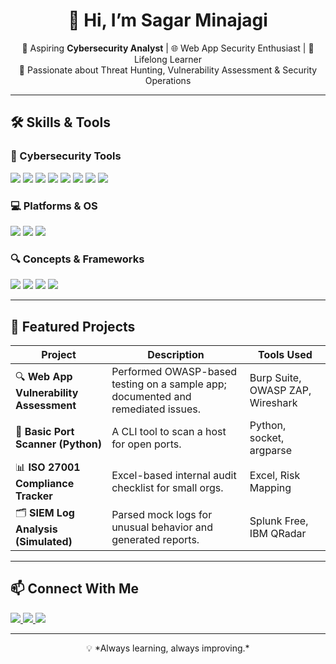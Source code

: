 <h1 align="center">👋 Hi, I’m Sagar Minajagi</h1>

<p align="center">
  🔐 Aspiring <b>Cybersecurity Analyst</b> | 🌐 Web App Security Enthusiast | 🧠 Lifelong Learner<br>
  💼 Passionate about Threat Hunting, Vulnerability Assessment & Security Operations<br>
</p>

---

## 🛠️ Skills & Tools

### 🧰 Cybersecurity Tools
<p>
  <img src="https://img.shields.io/badge/Burp%20Suite-orange?style=for-the-badge&logo=burp-suite&logoColor=white" />
  <img src="https://img.shields.io/badge/Nmap-447265?style=for-the-badge&logo=nmap&logoColor=white" />
  <img src="https://img.shields.io/badge/Wireshark-1679A7?style=for-the-badge&logo=wireshark&logoColor=white" />
  <img src="https://img.shields.io/badge/Nessus-0E7C7B?style=for-the-badge" />
  <img src="https://img.shields.io/badge/Metasploit-0077C0?style=for-the-badge" />
  <img src="https://img.shields.io/badge/Postman-FF6C37?style=for-the-badge&logo=postman&logoColor=white" />
  <img src="https://img.shields.io/badge/IBM%20QRadar-blue?style=for-the-badge&logo=ibm&logoColor=white" />
  <img src="https://img.shields.io/badge/Splunk-000000?style=for-the-badge&logo=splunk&logoColor=white" />
</p>

### 💻 Platforms & OS
<p>
  <img src="https://img.shields.io/badge/Kali_Linux-557C94?style=for-the-badge&logo=kalilinux&logoColor=white" />
  <img src="https://img.shields.io/badge/Windows_10-0078D6?style=for-the-badge&logo=windows&logoColor=white" />
  <img src="https://img.shields.io/badge/Linux-FCC624?style=for-the-badge&logo=linux&logoColor=black" />
</p>

### 🔍 Concepts & Frameworks
<p>
  <img src="https://img.shields.io/badge/OWASP_Top_10-F26822?style=for-the-badge&logoColor=white" />
  <img src="https://img.shields.io/badge/ISO_27001-003366?style=for-the-badge&logoColor=white" />
  <img src="https://img.shields.io/badge/NIST-CSF-4B4B4B?style=for-the-badge&logoColor=white" />
  <img src="https://img.shields.io/badge/SIEM%20Tools-Splunk%20|%20QRadar-black?style=for-the-badge" />
</p>

---

## 📁 Featured Projects

| Project | Description | Tools Used |
|--------|-------------|-------------|
| 🔍 **Web App Vulnerability Assessment** | Performed OWASP-based testing on a sample app; documented and remediated issues. | Burp Suite, OWASP ZAP, Wireshark |
| 🧪 **Basic Port Scanner (Python)** | A CLI tool to scan a host for open ports. | Python, socket, argparse |
| 📊 **ISO 27001 Compliance Tracker** | Excel-based internal audit checklist for small orgs. | Excel, Risk Mapping |
| 🗂️ **SIEM Log Analysis (Simulated)** | Parsed mock logs for unusual behavior and generated reports. | Splunk Free, IBM QRadar |



---

## 📫 Connect With Me

<p>
  <a href="https://www.linkedin.com/in/sagarminajagi/">
    <img src="https://img.shields.io/badge/LinkedIn-blue?style=for-the-badge&logo=linkedin&logoColor=white" />
  </a>
  <a href="mailto:sagar.cybersec@gmail.com">
    <img src="https://img.shields.io/badge/Gmail-D14836?style=for-the-badge&logo=gmail&logoColor=white" />
  </a>
  <a href="https://github.com/sagarminajagi">
    <img src="https://img.shields.io/badge/GitHub-100000?style=for-the-badge&logo=github&logoColor=white" />
  </a>
</p>

---

<p align="center">💡 *Always learning, always improving.*</p>

